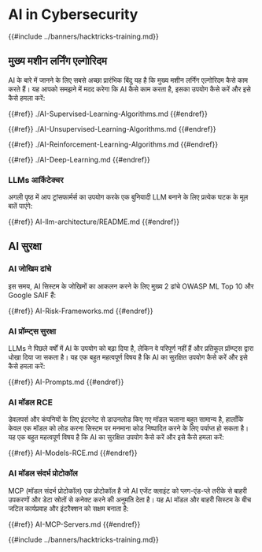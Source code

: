 # AI in Cybersecurity

{{#include ../banners/hacktricks-training.md}}

## मुख्य मशीन लर्निंग एल्गोरिदम

AI के बारे में जानने के लिए सबसे अच्छा प्रारंभिक बिंदु यह है कि मुख्य मशीन लर्निंग एल्गोरिदम कैसे काम करते हैं। यह आपको समझने में मदद करेगा कि AI कैसे काम करता है, इसका उपयोग कैसे करें और इसे कैसे हमला करें:

{{#ref}}
./AI-Supervised-Learning-Algorithms.md
{{#endref}}

{{#ref}}
./AI-Unsupervised-Learning-Algorithms.md
{{#endref}}

{{#ref}}
./AI-Reinforcement-Learning-Algorithms.md
{{#endref}}

{{#ref}}
./AI-Deep-Learning.md
{{#endref}}

### LLMs आर्किटेक्चर

अगली पृष्ठ में आप ट्रांसफार्मर्स का उपयोग करके एक बुनियादी LLM बनाने के लिए प्रत्येक घटक के मूल बातें पाएंगे:

{{#ref}}
AI-llm-architecture/README.md
{{#endref}}

## AI सुरक्षा

### AI जोखिम ढांचे

इस समय, AI सिस्टम के जोखिमों का आकलन करने के लिए मुख्य 2 ढांचे OWASP ML Top 10 और Google SAIF हैं:

{{#ref}}
AI-Risk-Frameworks.md
{{#endref}}

### AI प्रॉम्प्ट्स सुरक्षा

LLMs ने पिछले वर्षों में AI के उपयोग को बढ़ा दिया है, लेकिन वे परिपूर्ण नहीं हैं और प्रतिकूल प्रॉम्प्ट्स द्वारा धोखा दिया जा सकता है। यह एक बहुत महत्वपूर्ण विषय है कि AI का सुरक्षित उपयोग कैसे करें और इसे कैसे हमला करें:

{{#ref}}
AI-Prompts.md
{{#endref}}

### AI मॉडल RCE

डेवलपर्स और कंपनियों के लिए इंटरनेट से डाउनलोड किए गए मॉडल चलाना बहुत सामान्य है, हालाँकि केवल एक मॉडल को लोड करना सिस्टम पर मनमाना कोड निष्पादित करने के लिए पर्याप्त हो सकता है। यह एक बहुत महत्वपूर्ण विषय है कि AI का सुरक्षित उपयोग कैसे करें और इसे कैसे हमला करें:

{{#ref}}
AI-Models-RCE.md
{{#endref}}

### AI मॉडल संदर्भ प्रोटोकॉल

MCP (मॉडल संदर्भ प्रोटोकॉल) एक प्रोटोकॉल है जो AI एजेंट क्लाइंट को प्लग-एंड-प्ले तरीके से बाहरी उपकरणों और डेटा स्रोतों से कनेक्ट करने की अनुमति देता है। यह AI मॉडल और बाहरी सिस्टम के बीच जटिल कार्यप्रवाह और इंटरैक्शन को सक्षम बनाता है:

{{#ref}}
AI-MCP-Servers.md
{{#endref}}

{{#include ../banners/hacktricks-training.md}}
